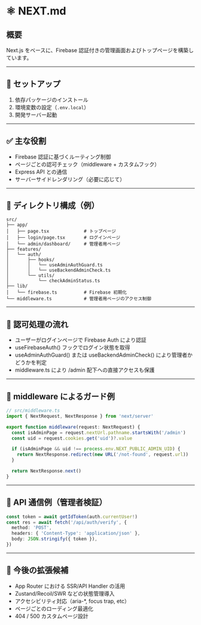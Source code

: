 # ⚛️ NEXT.md

## 概要
Next.js をベースに、Firebase 認証付きの管理画面およびトップページを構築しています。

---

## 🔧 セットアップ
1. 依存パッケージのインストール
2. 環境変数の設定（`.env.local`）
3. 開発サーバー起動

---

## ✅ 主な役割
- Firebase 認証に基づくルーティング制御
- ページごとの認可チェック（middleware + カスタムフック）
- Express API との通信
- サーバーサイドレンダリング（必要に応じて）

---

## 📁 ディレクトリ構成（例）

```plaintext
src/
├── app/
│   ├── page.tsx             # トップページ
│   ├── login/page.tsx       # ログインページ
│   └── admin/dashboard/     # 管理者用ページ
├── features/
│   └── auth/
│       ├── hooks/
│       │   └── useAdminAuthGuard.ts
│       │   └── useBackendAdminCheck.ts
│       └── utils/
│           └── checkAdminStatus.ts
├── lib/
│   └── firebase.ts          # Firebase 初期化
└── middleware.ts            # 管理者用ページのアクセス制御
```

---

## 🔐 認可処理の流れ
- ユーザーがログインページで Firebase Auth により認証
- useFirebaseAuth() フックでログイン状態を取得
- useAdminAuthGuard() または useBackendAdminCheck() により管理者かどうかを判定
- middleware.ts により /admin 配下への直接アクセスも保護

---

## 🚦 middleware によるガード例

```ts
// src/middleware.ts
import { NextRequest, NextResponse } from 'next/server'

export function middleware(request: NextRequest) {
  const isAdminPage = request.nextUrl.pathname.startsWith('/admin')
  const uid = request.cookies.get('uid')?.value

  if (isAdminPage && uid !== process.env.NEXT_PUBLIC_ADMIN_UID) {
    return NextResponse.redirect(new URL('/not-found', request.url))
  }

  return NextResponse.next()
}
```

---

## 📡 API 通信例（管理者検証）

```ts
const token = await getIdToken(auth.currentUser!)
const res = await fetch('/api/auth/verify', {
  method: 'POST',
  headers: { 'Content-Type': 'application/json' },
  body: JSON.stringify({ token }),
})
```

---

## 🧩 今後の拡張候補
- App Router における SSR/API Handler の活用
- Zustand/Recoil/SWR などの状態管理導入
- アクセシビリティ対応（aria-*, focus trap, etc）
- ページごとのローディング最適化
- 404 / 500 カスタムページ設計



